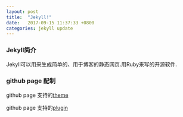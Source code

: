 ```yaml
---
layout: post
title:  "Jekyll!"
date:   2017-09-15 11:37:33 +0800
categories: jekyll update
---
```


### Jekyll简介

Jekyll可以用来生成简单的、用于博客的静态网页.用Ruby来写的开源软件.

### github page 配制 

github page 支持的[theme][2]

github page 支持的[plugin][2]


[1]: https://pages.github.com/versions/\
[2]:https://pages.github.com/themes/